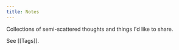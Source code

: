 ```yaml
---
title: Notes
---
```

Collections of semi-scattered thoughts and things I'd like to share.

See [[Tags]].
